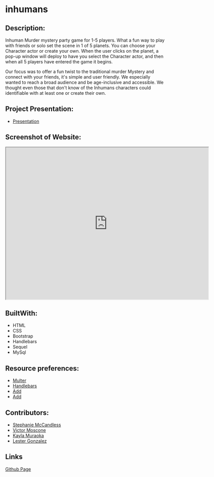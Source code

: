 # inhumans


## Description:

Inhuman Murder mystery party game for 1-5 players.  What a fun way to play with friends or solo set the scene in 1 of 5 planets. You can choose your Character actor or create your own.  When the user clicks on the planet, a pop-up window will deploy to have you select the Character actor, and then when all 5 players have entered the game it begins. 

Our focus was to offer a fun twist to the traditional murder Mystery and connect with your friends, it's simple and user friendly. We especially wanted to reach a broad audience and be age-inclusive and accessible. We thought even those that don't know of the Inhumans characters could identifiable with at least one or create their own.

## Project Presentation:
* [Presentation](https://docs.google.com/presentation/)

## Screenshot of Website:
<iframe src="https://drive.google.com/file/d/1lPCCAsp4By13ptk95GhkVXH7YAXesTr2/preview" width="640" height="480"></iframe>

## BuiltWith:

* HTML
* CSS
* Bootstrap 
* Handlebars
* Sequel
*  MySql

## Resource preferences:
* [Multer](https://www.npmjs.com/package/multer)
* [Handlebars](https://handlebarsjs.com/)
* [Add](https://)
* [Add](https://)

## Contributors:
* [Stephanie McCandless](https://github.com/stephimarie )
* [Victor Moscone](https://github.com/VictorMoscone)
* [Kayla Muraoka](https://github.com/kaylamuraoka)
* [Lester Gonzalez](https://github.com/lstvgore)

## Links
[Github Page](https://stephimarie.github.io/inhumans/.)
